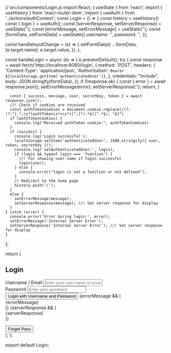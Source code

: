 // src/components/Login.js
import React, { useState } from 'react';
import { useHistory } from 'react-router-dom';
import { useAuth } from '../actions/authContext';
const Login = () => {
  const history = useHistory()
  const { login } = useAuth();
  const [serverResponse, setServerResponse] = useState('');
  const [errorMessage, setErrorMessage] = useState('');
  const [formData, setFormData] = useState({
    username: '',
    password: '',
  });



  const handleInputChange = (e) => {
    setFormData({
      ...formData,
      [e.target.name]: e.target.value,
    });
  };

  const handleLogin = async (e) => {
    e.preventDefault();
    try {
      const response = await fetch('http://localhost:8080/login', {
        method: 'POST',
        headers: {
          'Content-Type': 'application/json',
          'Authorization': `Bearer ${localStorage.getItem('authenticatedUser')}`,
        },
        credentials: "include",
        body: JSON.stringify(formData),
      });
      if (!response.ok) {
        const { error } = await response.json();
        setErrorMessage(error);
        setServerResponse('');
        return;
      }

      const { success, message, user, secretKey, token } = await response.json();
      //! Check if cookies are received
      const authTokenCookies = document.cookie.replace(/(?:(?:^|.*;\s*)authToken\s*=\s*([^;]*).*$)|^.*$/, "$1")
      if (authTokenCookies) {
        console.log("Received authToken cookie:", authTokenCookies)
      }
      if (success) {
        console.log('Login successful');
        localStorage.setItem('authenticatedUser', JSON.stringify({ user, token, secretKey }));
        console.log('setAuthenticatedUser:', login);
        if (login && typeof login === 'function') {
          //! For showing user name if login successful
          login(user);
        } else {
          console.error("login is not a function or not defined");
        }
        // Redirect to the home page
        history.push('/');
      }
      else {
        setErrorMessage(message);
        setServerResponse(message); //! Set server response for display
      }
    } catch (error) {
      console.error('Error during login:', error);
      setErrorMessage('Internal Server Error');
      setServerResponse('Internal Server Error'); //! Set server response for display
    }
  };

  return (
    <div className="min-h-screen flex items-center justify-center bg-gray-50">
      <div className="max-w-md w-full p-6 bg-white rounded-md shadow-md">
        <h2 className="text-2xl font-semibold mb-6">Login</h2>
        <form onSubmit={handleLogin}>
          <div className="mb-4">
            <label htmlFor="username" className="block text-gray-600 text-sm font-medium mb-2">
              Username / Email
            </label>
            <input
              type="text"
              id="username"
              name="username"
              className="w-full border-gray-300 rounded-md p-2 border"
              required
              placeholder='Enter your user name or email'
              onChange={handleInputChange}
            />
          </div>
          <div className="mb-4">
            <label htmlFor="password" className="block text-gray-600 text-sm font-medium mb-2">
              Password
            </label>
            <input
              type="password"
              id="password"
              name="password"
              className="w-full border-gray-300 rounded-md p-2 border"
              required
              placeholder='Enter your password'
              onChange={handleInputChange}
            />
          </div>
          <button
            type="submit"
            className="w-full bg-blue-500 text-white py-2 px-4 rounded-md mb-4"
          >
            Login with Username and Password
          </button>
          {errorMessage && (
            <div className="text-red-500 text-sm mb-4">{errorMessage}</div>
          )}
          {serverResponse && (
            <div className="text-green-500 text-sm mb-4">{serverResponse}</div>
          )}
        </form>
        <div className='mt-3 mb-3 right-12 items-end'>
          <button className='text-blue-500 hover:underline'>Forget Pass</button>
        </div>
      </div>
    </div>
  );
};

export default Login;
